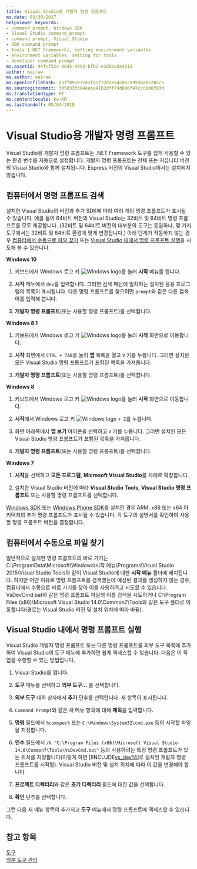 ```yaml
---
title: Visual Studio용 개발자 명령 프롬프트
ms.date: 03/30/2017
helpviewer_keywords:
- command prompt, Windows SDK
- Visual Studio command prompt
- command prompt, Visual Studio
- SDK command prompt
- tools [.NET Framework], setting environment variables
- environment variables, setting for tools
- developer command prompt
ms.assetid: 94fcf524-9045-4993-bfb2-e2d8bad44219
author: mairaw
ms.author: mairaw
ms.openlocfilehash: d3ff897e37e3fa2f7202a54c05c8093ba05282c5
ms.sourcegitcommit: 3d5d33f384eeba41b2dff79d096f47ccc8d8f03d
ms.translationtype: HT
ms.contentlocale: ko-KR
ms.lasthandoff: 05/04/2018
---
```

# <a name="developer-command-prompt-for-visual-studio"></a>Visual Studio용 개발자 명령 프롬프트
Visual Studio용 개발자 명령 프롬프트는 .NET Framework 도구를 쉽게 사용할 수 있는 환경 변수를 자동으로 설정합니다. 개발자 명령 프롬프트는 전체 또는 커뮤니티 버전의 Visual Studio와 함께 설치됩니다. Express 버전의 Visual Studio에서는 설치되지 않습니다.  
  
<a name="find"></a>   
## <a name="searching-for-the-command-prompt-on-your-machine"></a>컴퓨터에서 명령 프롬프트 검색  
 설치한 Visual Studio의 버전과 추가 SDK에 따라 여러 개의 명령 프롬프트가 표시될 수 있습니다. 예를 들어 64비트 버전의 Visual Studio는 32비트 및 64비트 명령 프롬프트를 모두 제공합니다. (32비트 및 64비트 버전의 대부분의 도구는 동일하나, 몇 가지 도구에서는 32비트 및 64비트 환경에 맞게 변경됩니다.) 아래 단계가 작동하지 않는 경우 [컴퓨터에서 수동으로 파일 찾기](#alternative) 또는 [Visual Studio 내에서 명령 프롬프트 실행](#visualstudio)을 시도해 볼 수 있습니다.  
  
 **Windows 10**  
  
1.  키보드에서 Windows 로고 키 ![Windows logo](../../../docs/framework/get-started/media/windowskeyboardlogo.png "Windowskeyboardlogo")를 눌러 **시작** 메뉴를 엽니다.  
  
2.  **시작** 메뉴에서 `dev`를 입력합니다. 그러면 검색 패턴에 일치하는 설치된 응용 프로그램의 목록이 표시됩니다. 다른 명령 프롬프트를 찾으려면 `prompt`와 같은 다른 검색어를 입력해 봅니다.  
  
3.  **개발자 명령 프롬프트**(또는 사용할 명령 프롬프트)를 선택합니다.  
  
 **Windows 8.1**  
  
1.  키보드에서 Windows 로고 키 ![Windows logo](../../../docs/framework/get-started/media/windowskeyboardlogo.png "Windowskeyboardlogo")를 눌러 **시작** 화면으로 이동합니다.  
  
2.  **시작** 화면에서 `CTRL + TAB`을 눌러 **앱** 목록을 열고 `V` 키를 누릅니다. 그러면 설치된 모든 Visual Studio 명령 프롬프트가 포함된 목록을 가져옵니다.  
  
3.  **개발자 명령 프롬프트**(또는 사용할 명령 프롬프트)를 선택합니다.  
  
 **Windows 8**  
  
1.  키보드에서 Windows 로고 키 ![Windows logo](../../../docs/framework/get-started/media/windowskeyboardlogo.png "Windowskeyboardlogo")를 눌러 **시작** 화면으로 이동합니다.  
  
2.  **시작**에서 Windows 로고 키 ![Windows logo](../../../docs/framework/get-started/media/windowskeyboardlogo.png "Windowskeyboardlogo") `+ Z`를 누릅니다.  
  
3.  화면 아래쪽에서 **앱 보기** 아이콘을 선택하고 `V` 키를 누릅니다. 그러면 설치된 모든 Visual Studio 명령 프롬프트가 포함된 목록을 가져옵니다.  
  
4.  **개발자 명령 프롬프트**(또는 사용할 명령 프롬프트)를 선택합니다.  
  
 **Windows 7**  
  
1.  **시작**을 선택하고 **모든 프로그램**, **Microsoft Visual Studio**를 차례로 확장합니다.  
  
2.  설치한 Visual Studio 버전에 따라 **Visual Studio Tools**, **Visual Studio 명령 프롬프트** 또는 사용할 명령 프롬프트를 선택합니다.  
  
 [Windows SDK](http://msdn.microsoft.com/windows/desktop/aa904949) 또는 [Windows Phone SDK](https://dev.windowsphone.com/downloadsdk)를 설치한 경우 ARM, x86 또는 x64 아키텍처의 추가 명령 프롬프트가 표시될 수 있습니다. 각 도구의 설명서를 확인하여 사용할 명령 프롬프트 버전을 결정합니다.  
  
<a name="alternative"></a>   
## <a name="manually-locating-the-files-on-your-machine"></a>컴퓨터에서 수동으로 파일 찾기  
  일반적으로 설치한 명령 프롬프트의 바로 가기는 C:\ProgramData\Microsoft\Windows\시작 메뉴\Programs\Visual Studio 2015\Visual Studio Tools와 같이 Visual Studio에 대한 **시작 메뉴** 폴더에 배치됩니다.    하지만 어떤 이유로 명령 프롬프트를 검색했는데 예상된 결과를 생성하지 않는 경우, 컴퓨터에서 수동으로 바로 가기를 찾아 이를 사용하려고 시도할 수 있습니다.   VsDevCmd.bat와 같은 명령 프롬프트 파일의 이름 검색을 시도하거나 C:\Program Files (x86)\Microsoft Visual Studio 14.0\Common7\Tools와 같은 도구 폴더로 이동합니다(경로는 Visual Studio 버전 및 설치 위치에 따라 바뀜).  
  
<a name="visualstudio"></a>   
## <a name="running-command-prompt-from-inside-visual-studio"></a>Visual Studio 내에서 명령 프롬프트 실행  
 Visual Studio 개발자 명령 프롬프트 또는 다른 명령 프롬프트를 외부 도구 목록에 추가하여 Visual Studio의 도구 메뉴에 추가하면 쉽게 액세스할 수 있습니다. 다음은 이 작업을 수행할 수 있는 방법입니다.  
  
1.  Visual Studio를 엽니다.  
  
2.  **도구** 메뉴를 선택하고 **외부 도구...** 를 선택합니다.  
  
3.  **외부 도구** 대화 상자에서 **추가** 단추를 선택합니다. 새 항목이 표시됩니다.  
  
4.  `Command Prompt`와 같은 새 메뉴 항목에 대해 **제목**을 입력합니다.  
  
5.  **명령** 필드에서 `%comspec%` 또는 `C:\Windows\System32\cmd.exe` 등의 시작할 파일을 지정합니다.  
  
6.  **인수** 필드에서 `/k "C:\Program Files (x86)\Microsoft Visual Studio 14.0\Common7\Tools\VsDevCmd.bat"` 등의 사용하려는 특정 명령 프롬프트가 있는 위치를 지정합니다(이렇게 하면 [!INCLUDE[vs_dev14](../../../includes/vs-dev14-md.md)]로 설치된 개발자 명령 프롬프트를 시작함). Visual Studio 버전 및 설치 위치에 따라 이 값을 변경해야 합니다.  
  
7.  **프로젝트 디렉터리**와 같은 **초기 디렉터리** 필드에 대한 값을 선택합니다.  
  
8.  **확인** 단추를 선택합니다.  
  
 그런 다음 새 메뉴 항목이 추가되고 **도구** 메뉴에서 명령 프롬프트에 액세스할 수 있습니다.  
  
## <a name="see-also"></a>참고 항목  
 [도구](../../../docs/framework/tools/index.md)  
 [외부 도구 관리](/visualstudio/ide/managing-external-tools)
